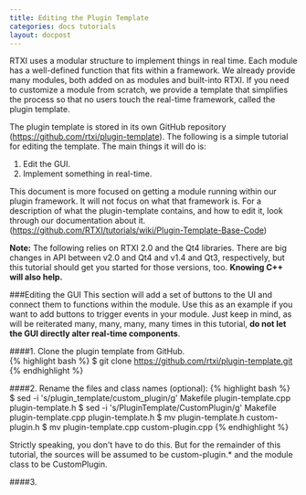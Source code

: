 ```yaml
---
title: Editing the Plugin Template
categories: docs tutorials
layout: docpost
---
```


RTXI uses a modular structure to implement things in real time. Each module has a well-defined function that fits within a framework. We already provide many modules, both added on as modules and built-into RTXI. If you need to customize a module from scratch, we provide a template that simplifies the process so that no users touch the real-time framework, called the plugin template.  

The plugin template is stored in its own GitHub repository (<a href="https://github.com/rtxi/plugin-template">https://github.com/rtxi/plugin-template</a>). The following is a simple tutorial for editing the template. The main things it will do is:  

1. Edit the GUI.  
2. Implement something in real-time.  

This document is more focused on getting a module running within our plugin framework. It will not focus on what that framework is. For a description of what the plugin-template contains, and how to edit it, look through our documentation about it. (https://github.com/RTXI/tutorials/wiki/Plugin-Template-Base-Code)  

**Note:** The following relies on RTXI 2.0 and the Qt4 libraries. There are big changes in API between v2.0 and Qt4 and v1.4 and Qt3, respectively, but this tutorial should get you started for those versions, too. **Knowing C++ will also help.**  

###Editing the GUI
This section will add a set of buttons to the UI and connect them to functions within the module. Use this as an example if you want to add buttons to trigger events in your module. Just keep in mind, as will be reiterated many, many, many, many times in this tutorial, **do not let the GUI directly alter real-time components**.   

####1. Clone the plugin template from GitHub.  
{% highlight bash %}
$ git clone https://github.com/rtxi/plugin-template.git
{% endhighlight %}

####2. Rename the files and class names (optional): 
{% highlight bash %}
$ sed -i 's/plugin_template/custom_plugin/g' Makefile plugin-template.cpp plugin-template.h
$ sed -i 's/PluginTemplate/CustomPlugin/g' Makefile plugin-template.cpp plugin-template.h
$ mv plugin-template.h custom-plugin.h
$ mv plugin-template.cpp custom-plugin.cpp
{% endhighlight %}

Strictly speaking, you don't have to do this. But for the remainder of this tutorial, the sources will be assumed to be custom-plugin.* and the module class to be CustomPlugin.   

####3. 
